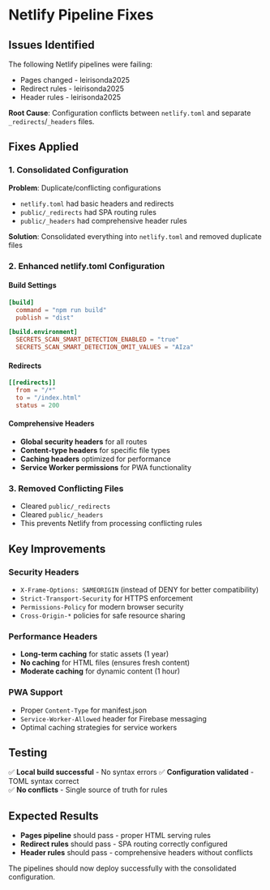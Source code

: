 # Netlify Pipeline Fixes

## Issues Identified

The following Netlify pipelines were failing:

- Pages changed - leirisonda2025
- Redirect rules - leirisonda2025
- Header rules - leirisonda2025

**Root Cause**: Configuration conflicts between `netlify.toml` and separate `_redirects`/`_headers` files.

## Fixes Applied

### 1. Consolidated Configuration

**Problem**: Duplicate/conflicting configurations

- `netlify.toml` had basic headers and redirects
- `public/_redirects` had SPA routing rules
- `public/_headers` had comprehensive header rules

**Solution**: Consolidated everything into `netlify.toml` and removed duplicate files

### 2. Enhanced netlify.toml Configuration

#### Build Settings

```toml
[build]
  command = "npm run build"
  publish = "dist"

[build.environment]
  SECRETS_SCAN_SMART_DETECTION_ENABLED = "true"
  SECRETS_SCAN_SMART_DETECTION_OMIT_VALUES = "AIza"
```

#### Redirects

```toml
[[redirects]]
  from = "/*"
  to = "/index.html"
  status = 200
```

#### Comprehensive Headers

- **Global security headers** for all routes
- **Content-type headers** for specific file types
- **Caching headers** optimized for performance
- **Service Worker permissions** for PWA functionality

### 3. Removed Conflicting Files

- Cleared `public/_redirects`
- Cleared `public/_headers`
- This prevents Netlify from processing conflicting rules

## Key Improvements

### Security Headers

- `X-Frame-Options: SAMEORIGIN` (instead of DENY for better compatibility)
- `Strict-Transport-Security` for HTTPS enforcement
- `Permissions-Policy` for modern browser security
- `Cross-Origin-*` policies for safe resource sharing

### Performance Headers

- **Long-term caching** for static assets (1 year)
- **No caching** for HTML files (ensures fresh content)
- **Moderate caching** for dynamic content (1 hour)

### PWA Support

- Proper `Content-Type` for manifest.json
- `Service-Worker-Allowed` header for Firebase messaging
- Optimal caching strategies for service workers

## Testing

✅ **Local build successful** - No syntax errors
✅ **Configuration validated** - TOML syntax correct  
✅ **No conflicts** - Single source of truth for rules

## Expected Results

- **Pages pipeline** should pass - proper HTML serving rules
- **Redirect rules** should pass - SPA routing correctly configured
- **Header rules** should pass - comprehensive headers without conflicts

The pipelines should now deploy successfully with the consolidated configuration.
